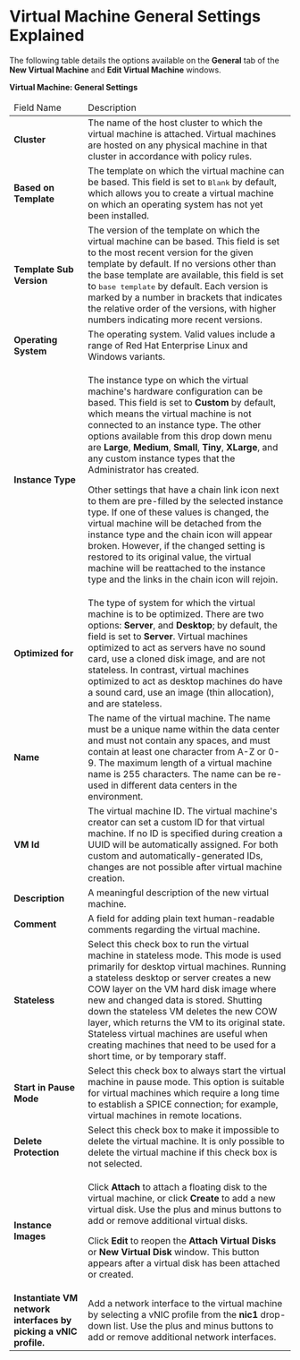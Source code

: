 # Virtual Machine General Settings Explained

The following table details the options available on the **General** tab of the **New Virtual Machine** and **Edit Virtual Machine** windows.

**Virtual Machine: General Settings**

<table>
 <thead>
  <tr>
   <td>Field Name</td>
   <td>Description</td>
  </tr>
 </thead>
 <tbody>
  <tr>
   <td><b>Cluster</b></td>
   <td>The name of the host cluster to which the virtual machine is attached. Virtual machines are hosted on any physical machine in that cluster in accordance with policy rules.</td>
  </tr>
  <tr>
   <td><b>Based on Template</b></td>
   <td>The template on which the virtual machine can be based. This field is set to <tt>Blank</tt> by default, which allows you to create a virtual machine on which an operating system has not yet been installed.</td>
  </tr>
  <tr>
   <td><b>Template Sub Version</b></td>
   <td>The version of the template on which the virtual machine can be based. This field is set to the most recent version for the given template by default. If no versions other than the base template are available, this field is set to <tt>base template</tt> by default. Each version is marked by a number in brackets that indicates the relative order of the versions, with higher numbers indicating more recent versions.</td>
  </tr>
  <tr>
   <td><b>Operating System</b></td>
   <td>The operating system. Valid values include a range of Red Hat Enterprise Linux and Windows variants.</td>
  </tr>
  <tr>
   <td><b>Instance Type</b></td>
   <td>
    <p>The instance type on which the virtual machine's hardware configuration can be based. This field is set to <b>Custom</b> by default, which means the virtual machine is not connected to an instance type. The other options available from this drop down menu are <b>Large</b>, <b>Medium</b>, <b>Small</b>, <b>Tiny</b>, <b>XLarge</b>, and any custom instance types that the Administrator has created.</p>
    <p>Other settings that have a chain link icon next to them are pre-filled by the selected instance type. If one of these values is changed, the virtual machine will be detached from the instance type and the chain icon will appear broken. However, if the changed setting is restored to its original value, the virtual machine will be reattached to the instance type and the links in the chain icon will rejoin.</p>
   </td>
  </tr>
  <tr>
   <td><b>Optimized for</b></td>
   <td>The type of system for which the virtual machine is to be optimized. There are two options: <b>Server</b>, and <b>Desktop</b>; by default, the field is set to <b>Server</b>. Virtual machines optimized to act as servers have no sound card, use a cloned disk image, and are not stateless. In contrast, virtual machines optimized to act as desktop machines do have a sound card, use an image (thin allocation), and are stateless.</td>
  </tr>
  <tr>
   <td><b>Name</b></td>
   <td>The name of the virtual machine. The name must be a unique name within the data center and must not contain any spaces, and must contain at least one character from A-Z or 0-9. The maximum length of a virtual machine name is 255 characters. The name can be re-used in different data centers in the environment.</td>
  </tr>
  <tr>
   <td><b>VM Id</b></td>
   <td>The virtual machine ID. The virtual machine's creator can set a custom ID for that virtual machine. If no ID is specified during creation a UUID will be automatically assigned. For both custom and automatically-generated IDs, changes are not possible after virtual machine creation.</td>
  </tr>    
  <tr>
   <td><b>Description</b></td>
   <td>A meaningful description of the new virtual machine.</td>
  </tr>
  <tr>
   <td><b>Comment</b></td>
   <td>A field for adding plain text human-readable comments regarding the virtual machine.</td>
  </tr>
  <tr>
   <td><b>Stateless</b></td>
   <td>Select this check box to run the virtual machine in stateless mode. This mode is used primarily for desktop virtual machines. Running a stateless desktop or server creates a new COW layer on the VM hard disk image where new and changed data is stored. Shutting down the stateless VM deletes the new COW layer, which returns the VM to its original state. Stateless virtual machines are useful when creating machines that need to be used for a short time, or by temporary staff.</td>
  </tr>
  <tr>
   <td><b>Start in Pause Mode</b></td>
   <td>Select this check box to always start the virtual machine in pause mode. This option is suitable for virtual machines which require a long time to establish a SPICE connection; for example, virtual machines in remote locations.</td>
  </tr>
  <tr>
   <td><b>Delete Protection</b></td>
   <td>Select this check box to make it impossible to delete the virtual machine. It is only possible to delete the virtual machine if this check box is not selected.</td>
  </tr>
  <tr>
   <td><b>Instance Images</b></td>
   <td>
    <p>Click <b>Attach</b> to attach a floating disk to the virtual machine, or click <b>Create</b> to add a new virtual disk. Use the plus and minus buttons to add or remove additional virtual disks.</p>
    <p>Click <b>Edit</b> to reopen the <b>Attach Virtual Disks</b> or <b>New Virtual Disk</b> window. This button appears after a virtual disk has been attached or created.</p>
   </td>
  </tr>
  <tr>
   <td><b>Instantiate VM network interfaces by picking a vNIC profile.</b></td>
   <td>Add a network interface to the virtual machine by selecting a vNIC profile from the <b>nic1</b> drop-down list. Use the plus and minus buttons to add or remove additional network interfaces.</td>
  </tr>
 </tbody>
</table>
